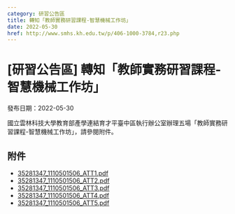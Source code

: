 ```yaml
---
category: 研習公告區
title: 轉知「教師實務研習課程-智慧機械工作坊」
date: 2022-05-30
href: http://www.smhs.kh.edu.tw/p/406-1000-3784,r23.php
---
```


# [研習公告區] 轉知「教師實務研習課程-智慧機械工作坊」

發布日期：2022-05-30

國立雲林科技大學教育部產學連結育才平臺中區執行辦公室辦理五場「教師實務研習課程-智慧機械工作坊」，請參閱附件。

## 附件

- [35281347_1110501506_ATT1.pdf](https://www.smhs.kh.edu.tw/var/file/0/1000/attach/1/pta_3551_8923863_88438.pdf)
- [35281347_1110501506_ATT2.pdf](https://www.smhs.kh.edu.tw/var/file/0/1000/attach/1/pta_3552_5894038_88439.pdf)
- [35281347_1110501506_ATT3.pdf](https://www.smhs.kh.edu.tw/var/file/0/1000/attach/1/pta_3553_2731255_88439.pdf)
- [35281347_1110501506_ATT4.pdf](https://www.smhs.kh.edu.tw/var/file/0/1000/attach/1/pta_3554_9052124_88440.pdf)
- [35281347_1110501506_ATT5.pdf](https://www.smhs.kh.edu.tw/var/file/0/1000/attach/1/pta_3555_2952716_88440.pdf)
